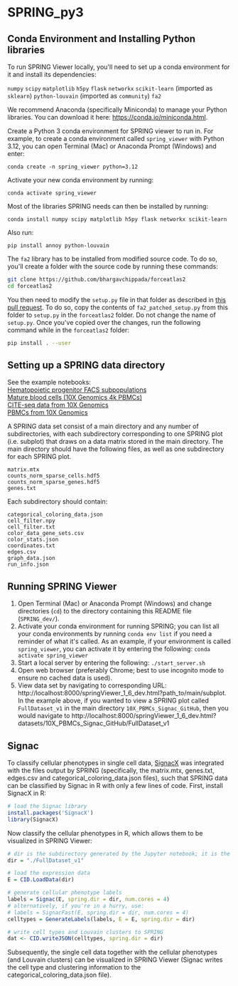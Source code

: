 # SPRING_py3

## Conda Environment and Installing Python libraries

To run SPRING Viewer locally, you'll need to set up a conda environment for it and install its dependencies:

`numpy`
`scipy`
`matplotlib`
`h5py`
`flask`
`networkx`
`scikit-learn` (imported as `sklearn`)
`python-louvain` (imported as `community`)
`fa2`

We recommend Anaconda (specifically Miniconda) to manage your Python libraries. You can download it here: https://conda.io/miniconda.html. 

Create a Python 3 conda environment for SPRING viewer to run in. For example, to create a conda environment called `spring_viewer` with Python 3.12, you can open Terminal (Mac) or Anaconda Prompt (Windows) and enter:

`conda create -n spring_viewer python=3.12`

Activate your new conda environment by running:

`conda activate spring_viewer`

Most of the libraries SPRING needs can then be installed by running:

`conda install numpy scipy matplotlib h5py flask networkx scikit-learn`

Also run:

`pip install annoy python-louvain`

The `fa2` library has to be installed from modified source code. To do so, you'll create a folder with the source code by running these commands:

```bash
git clone https://github.com/bhargavchippada/forceatlas2
cd forceatlas2
```

You then need to modify the `setup.py` file in that folder as described in [this pull request](https://github.com/bhargavchippada/forceatlas2/pull/46). To do so, copy the contents of `fa2_patched_setup.py` from this folder to `setup.py` in the `forceatlas2` folder. Do not change the name of `setup.py`. Once you've copied over the changes, run the following command while in the `forceatlas2` folder:

```bash
pip install . --user
```

## Setting up a SPRING data directory
See the example notebooks:  
[Hematopoietic progenitor FACS subpopulations](./data_prep/spring_example_HPCs.ipynb)  
[Mature blood cells (10X Genomics 4k PBMCs)](./data_prep/spring_example_pbmc4k.ipynb)  
[CITE-seq data from 10X Genomics](./data_prep/spring_notebook_10X_CITEseq.ipynb)  
[PBMCs from 10X Genomics](./data_prep/spring_notebook_10X.ipynb)

A SPRING data set consist of a main directory and any number of subdirectories, with each subdirectory corresponding to one SPRING plot (i.e. subplot) that draws on a data matrix stored in the main directory. The main directory should have the following files, as well as one subdirectory for each SPRING plot. 

`matrix.mtx`  
`counts_norm_sparse_cells.hdf5`  
`counts_norm_sparse_genes.hdf5`  
`genes.txt`  

Each subdirectory should contain:  

`categorical_coloring_data.json`  
`cell_filter.npy`  
`cell_filter.txt`  
`color_data_gene_sets.csv`  
`color_stats.json`  
`coordinates.txt`  
`edges.csv`  
`graph_data.json`  
`run_info.json`  

## Running SPRING Viewer

1. Open Terminal (Mac) or Anaconda Prompt (Windows) and change directories (`cd`) to the directory containing this README file (`SPRING_dev/`). 
2. Activate your conda environment for running SPRING; you can list all your conda environments by running `conda env list` if you need a reminder of what it's called. As an example, if your environment is called `spring_viewer`, you can activate it by entering the following: `conda activate spring_viewer`
3. Start a local server by entering the following: `./start_server.sh`
4. Open web browser (preferably Chrome; best to use incognito mode to ensure no cached data is used).
5. View data set by navigating to corresponding URL: http://localhost:8000/springViewer_1_6_dev.html?path_to/main/subplot. In the example above, if you wanted to view a SPRING plot called `FullDataset_v1` in the main directory `10X_PBMCs_Signac_GitHub`, then you would navigate to http://localhost:8000/springViewer_1_6_dev.html?datasets/10X_PBMCs_Signac_GitHub/FullDataset_v1

## Signac

To classify cellular phenotypes in single cell data, [SignacX](https://cran.r-project.org/web/packages/SignacX/) was integrated with the files output by SPRING (specifically, the matrix.mtx, genes.txt, edges.csv and categorical_coloring_data.json files), such that SPRING data can be classified by Signac in R with only a few lines of code. First, install SignacX in R:

```r
# load the Signac library
install.packages('SignacX')
library(SignacX)
```

Now classify the cellular phenotypes in R, which allows them to be visualized in SPRING Viewer:

```r
# dir is the subdirectory generated by the Jupyter notebook; it is the directory that contains the 'categorical_coloring_data.json' file.
dir = "./FullDataset_v1" 

# load the expression data
E = CID.LoadData(dir)

# generate cellular phenotype labels
labels = Signac(E, spring.dir = dir, num.cores = 4)
# alternatively, if you're in a hurry, use:
# labels = SignacFast(E, spring.dir = dir, num.cores = 4)
celltypes = GenerateLabels(labels, E = E, spring.dir = dir)

# write cell types and Louvain clusters to SPRING
dat <- CID.writeJSON(celltypes, spring.dir = dir)
```

Subsequently, the single cell data together with the cellular phenotypes (and Louvain clusters) can be visualized in SPRING Viewer (Signac writes the cell type and clustering information to the categorical_coloring_data.json file).
